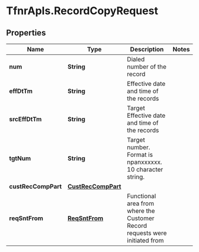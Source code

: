 # TfnrApIs.RecordCopyRequest

## Properties
Name | Type | Description | Notes
------------ | ------------- | ------------- | -------------
**num** | **String** | Dialed number of the record  | 
**effDtTm** | **String** | Effective date and time of the records | 
**srcEffDtTm** | **String** | Target Effective date and time of the records | 
**tgtNum** | **String** | Target number. Format is npanxxxxxx. 10 character string. | 
**custRecCompPart** | [**CustRecCompPart**](CustRecCompPart.md) |  | 
**reqSntFrom** | [**ReqSntFrom**](ReqSntFrom.md) | Functional area from where the Customer Record requests were initiated from | 


